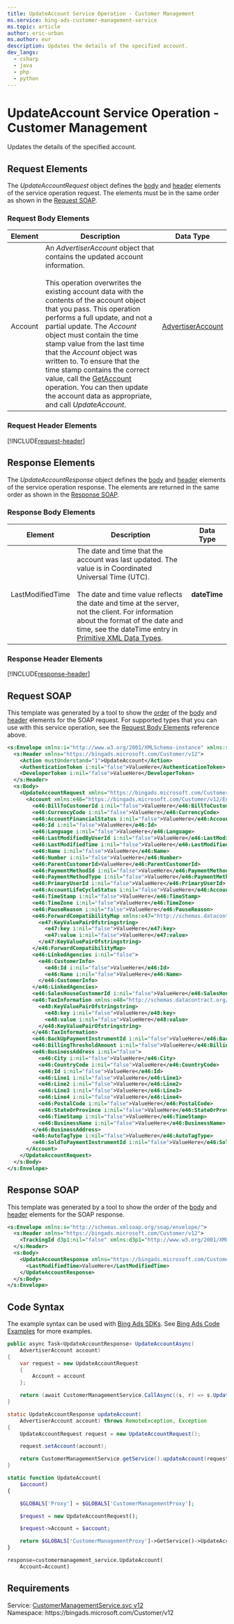 ```yaml
---
title: UpdateAccount Service Operation - Customer Management
ms.service: bing-ads-customer-management-service
ms.topic: article
author: eric-urban
ms.author: eur
description: Updates the details of the specified account.
dev_langs: 
  - csharp
  - java
  - php
  - python
---
```

# UpdateAccount Service Operation - Customer Management
Updates the details of the specified account.

## <a name="request"></a>Request Elements
The *UpdateAccountRequest* object defines the [body](#request-body) and [header](#request-header) elements of the service operation request. The elements must be in the same order as shown in the [Request SOAP](#request-soap). 

### <a name="request-body"></a>Request Body Elements

|Element|Description|Data Type|
|-----------|---------------|-------------|
|<a name="account"></a>Account|An *AdvertiserAccount* object that contains the updated account information.<br/><br/>This operation overwrites the existing account data with the contents of the account object that you pass. This operation performs a full update, and not a partial update. The *Account* object must contain the time stamp value from the last time that the *Account* object was written to. To ensure that the time stamp contains the correct value, call the [GetAccount](getaccount.md) operation. You can then update the account data as appropriate, and call *UpdateAccount*.|[AdvertiserAccount](advertiseraccount.md)|

### <a name="request-header"></a>Request Header Elements
[!INCLUDE[request-header](./includes/request-header.md)]

## <a name="response"></a>Response Elements
The *UpdateAccountResponse* object defines the [body](#response-body) and [header](#response-header) elements of the service operation response. The elements are returned in the same order as shown in the [Response SOAP](#response-soap).

### <a name="response-body"></a>Response Body Elements

|Element|Description|Data Type|
|-----------|---------------|-------------|
|<a name="lastmodifiedtime"></a>LastModifiedTime|The date and time that the account was last updated. The value is in Coordinated Universal Time (UTC).<br/><br/>The date and time value reflects the date and time at the server, not the client. For information about the format of the date and time, see the dateTime entry in [Primitive XML Data Types](https://go.microsoft.com/fwlink/?linkid=859198).|**dateTime**|

### <a name="response-header"></a>Response Header Elements
[!INCLUDE[response-header](./includes/response-header.md)]

## <a name="request-soap"></a>Request SOAP
This template was generated by a tool to show the [order](../guides/services-protocol.md#element-order) of the [body](#request-body) and [header](#request-header) elements for the SOAP request. For supported types that you can use with this service operation, see the [Request Body Elements](#request-header) reference above.

```xml
<s:Envelope xmlns:i="http://www.w3.org/2001/XMLSchema-instance" xmlns:s="http://schemas.xmlsoap.org/soap/envelope/">
  <s:Header xmlns="https://bingads.microsoft.com/Customer/v12">
    <Action mustUnderstand="1">UpdateAccount</Action>
    <AuthenticationToken i:nil="false">ValueHere</AuthenticationToken>
    <DeveloperToken i:nil="false">ValueHere</DeveloperToken>
  </s:Header>
  <s:Body>
    <UpdateAccountRequest xmlns="https://bingads.microsoft.com/Customer/v12">
      <Account xmlns:e46="https://bingads.microsoft.com/Customer/v12/Entities" i:nil="false">
        <e46:BillToCustomerId i:nil="false">ValueHere</e46:BillToCustomerId>
        <e46:CurrencyCode i:nil="false">ValueHere</e46:CurrencyCode>
        <e46:AccountFinancialStatus i:nil="false">ValueHere</e46:AccountFinancialStatus>
        <e46:Id i:nil="false">ValueHere</e46:Id>
        <e46:Language i:nil="false">ValueHere</e46:Language>
        <e46:LastModifiedByUserId i:nil="false">ValueHere</e46:LastModifiedByUserId>
        <e46:LastModifiedTime i:nil="false">ValueHere</e46:LastModifiedTime>
        <e46:Name i:nil="false">ValueHere</e46:Name>
        <e46:Number i:nil="false">ValueHere</e46:Number>
        <e46:ParentCustomerId>ValueHere</e46:ParentCustomerId>
        <e46:PaymentMethodId i:nil="false">ValueHere</e46:PaymentMethodId>
        <e46:PaymentMethodType i:nil="false">ValueHere</e46:PaymentMethodType>
        <e46:PrimaryUserId i:nil="false">ValueHere</e46:PrimaryUserId>
        <e46:AccountLifeCycleStatus i:nil="false">ValueHere</e46:AccountLifeCycleStatus>
        <e46:TimeStamp i:nil="false">ValueHere</e46:TimeStamp>
        <e46:TimeZone i:nil="false">ValueHere</e46:TimeZone>
        <e46:PauseReason i:nil="false">ValueHere</e46:PauseReason>
        <e46:ForwardCompatibilityMap xmlns:e47="http://schemas.datacontract.org/2004/07/System.Collections.Generic" i:nil="false">
          <e47:KeyValuePairOfstringstring>
            <e47:key i:nil="false">ValueHere</e47:key>
            <e47:value i:nil="false">ValueHere</e47:value>
          </e47:KeyValuePairOfstringstring>
        </e46:ForwardCompatibilityMap>
        <e46:LinkedAgencies i:nil="false">
          <e46:CustomerInfo>
            <e46:Id i:nil="false">ValueHere</e46:Id>
            <e46:Name i:nil="false">ValueHere</e46:Name>
          </e46:CustomerInfo>
        </e46:LinkedAgencies>
        <e46:SalesHouseCustomerId i:nil="false">ValueHere</e46:SalesHouseCustomerId>
        <e46:TaxInformation xmlns:e48="http://schemas.datacontract.org/2004/07/System.Collections.Generic" i:nil="false">
          <e48:KeyValuePairOfstringstring>
            <e48:key i:nil="false">ValueHere</e48:key>
            <e48:value i:nil="false">ValueHere</e48:value>
          </e48:KeyValuePairOfstringstring>
        </e46:TaxInformation>
        <e46:BackUpPaymentInstrumentId i:nil="false">ValueHere</e46:BackUpPaymentInstrumentId>
        <e46:BillingThresholdAmount i:nil="false">ValueHere</e46:BillingThresholdAmount>
        <e46:BusinessAddress i:nil="false">
          <e46:City i:nil="false">ValueHere</e46:City>
          <e46:CountryCode i:nil="false">ValueHere</e46:CountryCode>
          <e46:Id i:nil="false">ValueHere</e46:Id>
          <e46:Line1 i:nil="false">ValueHere</e46:Line1>
          <e46:Line2 i:nil="false">ValueHere</e46:Line2>
          <e46:Line3 i:nil="false">ValueHere</e46:Line3>
          <e46:Line4 i:nil="false">ValueHere</e46:Line4>
          <e46:PostalCode i:nil="false">ValueHere</e46:PostalCode>
          <e46:StateOrProvince i:nil="false">ValueHere</e46:StateOrProvince>
          <e46:TimeStamp i:nil="false">ValueHere</e46:TimeStamp>
          <e46:BusinessName i:nil="false">ValueHere</e46:BusinessName>
        </e46:BusinessAddress>
        <e46:AutoTagType i:nil="false">ValueHere</e46:AutoTagType>
        <e46:SoldToPaymentInstrumentId i:nil="false">ValueHere</e46:SoldToPaymentInstrumentId>
      </Account>
    </UpdateAccountRequest>
  </s:Body>
</s:Envelope>
```

## <a name="response-soap"></a>Response SOAP
This template was generated by a tool to show the order of the [body](#response-body) and [header](#response-header) elements for the SOAP response.

```xml
<s:Envelope xmlns:s="http://schemas.xmlsoap.org/soap/envelope/">
  <s:Header xmlns="https://bingads.microsoft.com/Customer/v12">
    <TrackingId d3p1:nil="false" xmlns:d3p1="http://www.w3.org/2001/XMLSchema-instance">ValueHere</TrackingId>
  </s:Header>
  <s:Body>
    <UpdateAccountResponse xmlns="https://bingads.microsoft.com/Customer/v12">
      <LastModifiedTime>ValueHere</LastModifiedTime>
    </UpdateAccountResponse>
  </s:Body>
</s:Envelope>
```

## <a name="example"></a>Code Syntax
The example syntax can be used with [Bing Ads SDKs](../guides/client-libraries.md). See [Bing Ads Code Examples](../guides/code-examples.md) for more examples.
```csharp
public async Task<UpdateAccountResponse> UpdateAccountAsync(
	AdvertiserAccount account)
{
	var request = new UpdateAccountRequest
	{
		Account = account
	};

	return (await CustomerManagementService.CallAsync((s, r) => s.UpdateAccountAsync(r), request));
}
```
```java
static UpdateAccountResponse updateAccount(
	AdvertiserAccount account) throws RemoteException, Exception
{
	UpdateAccountRequest request = new UpdateAccountRequest();

	request.setAccount(account);

	return CustomerManagementService.getService().updateAccount(request);
}
```
```php
static function UpdateAccount(
	$account)
{

	$GLOBALS['Proxy'] = $GLOBALS['CustomerManagementProxy'];

	$request = new UpdateAccountRequest();

	$request->Account = $account;

	return $GLOBALS['CustomerManagementProxy']->GetService()->UpdateAccount($request);
}
```
```python
response=customermanagement_service.UpdateAccount(
	Account=Account)
```

## Requirements
Service: [CustomerManagementService.svc v12](https://clientcenter.api.bingads.microsoft.com/Api/CustomerManagement/v12/CustomerManagementService.svc)  
Namespace: https\://bingads.microsoft.com/Customer/v12  

